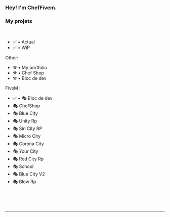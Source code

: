 ### Hey! I'm ChefFivem.

### My projets

<br />

- ✅ • Actual
- ✅ • WiP

Other:
- ⚒️ • My portfolio
- ⚒️ • Chef Shop
- ⚒️ • Bloc de dev

FiveM :
- ✅ • 🎭 Bloc de dev
- 🎭 ChefShop
- 🎭 Blue City
- 🎭 Unity Rp
- 🎭 Sin City RP
- 🎭 Micro City
- 🎭 Corona City
- 🎭 Your City
- 🎭 Red City Rp
- 🎭 School
- 🎭 Blue City V2
- 🎭 Blow Rp


<!--END_SECTION:activity-->


<br />

<br />
<br />

---

[discord]: https://discord.gg/QwpvYAM
